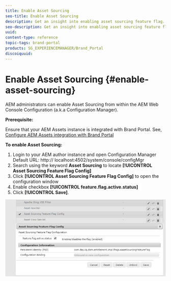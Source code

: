 ```yaml
---
title: Enable Asset Sourcing
seo-title: Enable Asset Sourcing
description: Get an insight into enabling asset sourcing feature flag.
seo-description: Get an insight into enabling asset sourcing feature flag.
uuid: 
content-type: reference
topic-tags: brand-portal
products: SG_EXPERIENCEMANAGER/Brand_Portal
discoiquuid: 
---
```


# Enable Asset Sourcing {#enable-asset-sourcing}

AEM administrators can enable Asset Sourcing from within the AEM Web Console Configuration (a.k.a Configuration Manager).

**Prerequisite:**

Ensure that your AEM Assets instance is integrated with Brand Portal. See, [Configure AEM Assets integration with Brand Portal](https://helpx.adobe.com/experience-manager/6-5/assets/using/brand-portal-configuring-integration.html)

**To enable Asset Sourcing:**
1. Login to your AEM author instance and open Configuration Manager
Default URL: http:// localhost:4502/system/console/configMgr
1. Search using the keyword **Asset Sourcing** to locate **[!UICONTROL Asset Sourcing Feature Flag Config]**
1. Click **[!UICONTROL Asset Sourcing Feature Flag Config]** to open the configuration window
1. Enable checkbox **[!UICONTROL feature.flag.active.status]**
1. Click **[!UICONTROL Save]**.

![](assets/enable-asset-sourcing.png)
